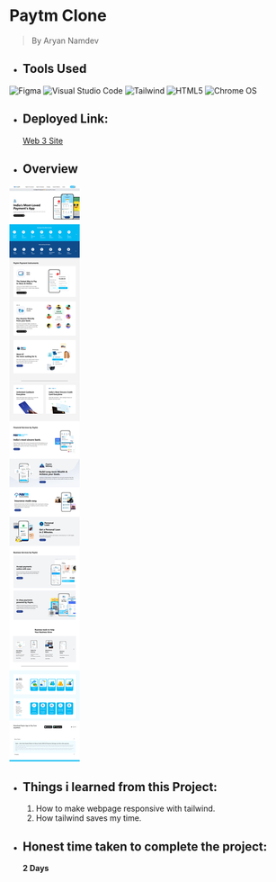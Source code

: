 # Paytm Clone
> By Aryan Namdev

 * ## Tools Used


![Figma](https://img.shields.io/badge/figma-%23F24E1E.svg?style=for-the-badge&logo=figma&logoColor=white)
![Visual Studio Code](https://img.shields.io/badge/Visual%20Studio%20Code-0078d7.svg?style=for-the-badge&logo=visual-studio-code&logoColor=white)
![Tailwind](https://img.shields.io/badge/Tailwind_CSS-38B2AC?style=for-the-badge&logo=tailwind-css&logoColor=white)
![HTML5](https://img.shields.io/badge/html5-%23E34F26.svg?style=for-the-badge&logo=html5&logoColor=white)
![Chrome OS](https://img.shields.io/badge/chrome%20os-3d89fc?style=for-the-badge&logo=google%20chrome&logoColor=white)

* ## Deployed Link:
    [Web 3 Site](https://web-3-site.netlify.app/)


 * ## Overview

![alt text](/screenshot-127.0.0.1_5500-2022.08.19-14_24_23.png)

* ## Things i learned from this Project:
    1. How to make webpage responsive with tailwind.
    2. How tailwind saves my time.

* ## Honest time taken to complete the project:
    __2 Days__




